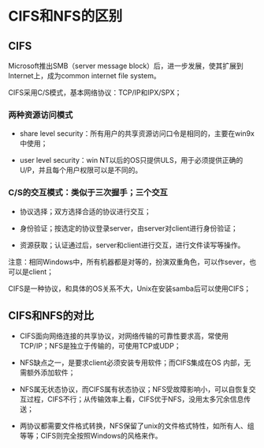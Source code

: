 # CIFS和NFS的区别

## CIFS

Microsoft推出SMB（server message block）后，进一步发展，使其扩展到Internet上，成为common internet file system。

CIFS采用C/S模式，基本网络协议：TCP/IP和IPX/SPX；

### 两种资源访问模式

- share level security：所有用户的共享资源访问口令是相同的，主要在win9x中使用；

- user level security：win NT以后的OS只提供ULS，用于必须提供正确的U/P，并且每个用户权限可以是不同的。

### C/S的交互模式：类似于三次握手；三个交互

- 协议选择；双方选择合适的协议进行交互；

- 身份验证；按选定的协议登录server，由server对client进行身份验证；

- 资源获取；认证通过后，server和client进行交互，进行文件读写等操作。

注意：相同Windows中，所有机器都是对等的，扮演双重角色，可以作sever，也可以是client；

CIFS是一种协议，和具体的OS关系不大，Unix在安装samba后可以使用CIFS；

## CIFS和NFS的对比

- CIFS面向网络连接的共享协议，对网络传输的可靠性要求高，常使用TCP/IP；NFS是独立于传输的，可使用TCP或UDP；

- NFS缺点之一，是要求client必须安装专用软件；而CIFS集成在OS 内部，无需额外添加软件；

- NFS属无状态协议，而CIFS属有状态协议；NFS受故障影响小，可以自恢复交互过程，CIFS不行；从传输效率上看，CIFS优于NFS，没用太多冗余信息传送；

- 两协议都需要文件格式转换，NFS保留了unix的文件格式特性，如所有人、组等等；CIFS则完全按照Windows的风格来作。